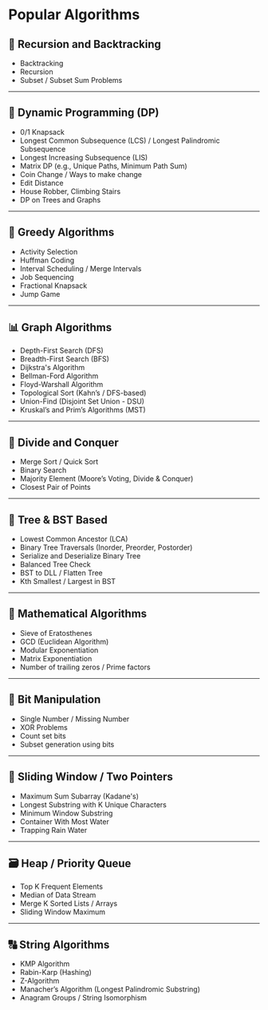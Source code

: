 # Popular Algorithms

## 🔁 Recursion and Backtracking

- Backtracking
- Recursion
- Subset / Subset Sum Problems

---

## 🔄 Dynamic Programming (DP)

- 0/1 Knapsack
- Longest Common Subsequence (LCS) / Longest Palindromic Subsequence
- Longest Increasing Subsequence (LIS)
- Matrix DP (e.g., Unique Paths, Minimum Path Sum)
- Coin Change / Ways to make change
- Edit Distance
- House Robber, Climbing Stairs
- DP on Trees and Graphs

---

## 🔁 Greedy Algorithms

- Activity Selection
- Huffman Coding
- Interval Scheduling / Merge Intervals
- Job Sequencing
- Fractional Knapsack
- Jump Game

---

## 📊 Graph Algorithms

- Depth-First Search (DFS)
- Breadth-First Search (BFS)
- Dijkstra's Algorithm
- Bellman-Ford Algorithm
- Floyd-Warshall Algorithm
- Topological Sort (Kahn’s / DFS-based)
- Union-Find (Disjoint Set Union - DSU)
- Kruskal’s and Prim’s Algorithms (MST)

---

## 🧩 Divide and Conquer

- Merge Sort / Quick Sort
- Binary Search
- Majority Element (Moore’s Voting, Divide & Conquer)
- Closest Pair of Points

---

## 🌲 Tree & BST Based

- Lowest Common Ancestor (LCA)
- Binary Tree Traversals (Inorder, Preorder, Postorder)
- Serialize and Deserialize Binary Tree
- Balanced Tree Check
- BST to DLL / Flatten Tree
- Kth Smallest / Largest in BST

---

## 🧮 Mathematical Algorithms

- Sieve of Eratosthenes
- GCD (Euclidean Algorithm)
- Modular Exponentiation
- Matrix Exponentiation
- Number of trailing zeros / Prime factors

---

## 🧠 Bit Manipulation

- Single Number / Missing Number
- XOR Problems
- Count set bits
- Subset generation using bits

---

## 🧵 Sliding Window / Two Pointers

- Maximum Sum Subarray (Kadane's)
- Longest Substring with K Unique Characters
- Minimum Window Substring
- Container With Most Water
- Trapping Rain Water

---

## 🗃️ Heap / Priority Queue

- Top K Frequent Elements
- Median of Data Stream
- Merge K Sorted Lists / Arrays
- Sliding Window Maximum

---

## 🔠 String Algorithms

- KMP Algorithm
- Rabin-Karp (Hashing)
- Z-Algorithm
- Manacher’s Algorithm (Longest Palindromic Substring)
- Anagram Groups / String Isomorphism
